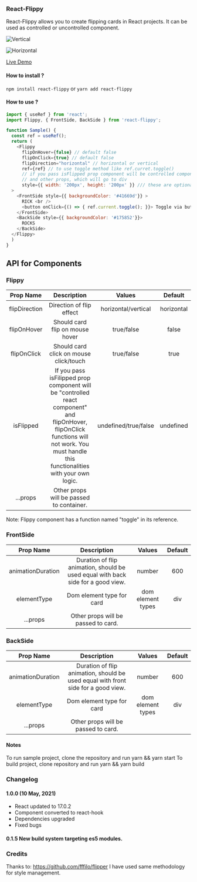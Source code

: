 ### React-Flippy


React-Flippy allows you to create flipping cards in React projects. 
It can be used as controlled or uncontrolled component.

![Vertical](hover_flippy.gif)

![Horizontal](toggle_flippy.gif)


[Live Demo](http://flippy.sbaydin.com "Live Demo")


#### How to install ?

`npm install react-flippy` or `yarn add react-flippy`

#### How to use ?

```javascript
import { useRef } from 'react';
import Flippy, { FrontSide, BackSide } from 'react-flippy';

function Sample() {
  const ref = useRef();
  return (
    <Flippy
      flipOnHover={false} // default false
      flipOnClick={true} // default false
      flipDirection="horizontal" // horizontal or vertical
      ref={ref} // to use toggle method like ref.curret.toggle()
      // if you pass isFlipped prop component will be controlled component.
      // and other props, which will go to div
      style={{ width: '200px', height: '200px' }} /// these are optional style, it is not necessary
  >
    <FrontSide style={{ backgroundColor: '#41669d'}} >
      RICK <br />
      <button onClick={() => { ref.current.toggle(); }}> Toggle via button</button>
    </FrontSide>
    <BackSide style={{ backgroundColor: '#175852'}}>
      ROCKS
    </BackSide>
  </Flippy>
  )
}

```

## API for Components

### Flippy
| Prop Name | Description   | Values  | Default   |
| :------------: | :------------: | :------------: | :------------: |
|  flipDirection | Direction of flip effect  |  horizontal/vertical | horizontal|
|  flipOnHover | Should card flip on mouse hover  |  true/false  |  false  |
|  flipOnClick   | Should card click on mouse click/touch  | true/false   | true  |
|  isFlipped   |  If you pass isFilipped prop component will be "controlled react component" and flipOnHover, flipOnClick functions will not work. You must handle this functionalities with your own logic.   | undefined/true/false   | undefined  |
| ...props   | Other props will be passed to container.  |   |   |

Note: Flippy component has a function named "toggle" in its reference.

### FrontSide

| Prop Name | Description   | Values  | Default   |
| :------------: | :------------: | :------------: | :------------: |
|  animationDuration | Duration of flip animation, should be used equal with back side for a good view.  |  number | 600 |
|  elementType | Dom element type for card  | dom element types  |  div  |
| ...props   | Other props will be passed to card.  |   |   |


### BackSide

| Prop Name | Description   | Values  | Default   |
| :------------: | :------------: | :------------: | :------------: |
|  animationDuration | Duration of flip animation, should be used equal with front side for a good view.  |  number | 600 |
|  elementType | Dom element type for card  | dom element types  |  div  |
| ...props   | Other props will be passed to card.  |   |   |


#### Notes

To run sample project, clone the repository and run yarn && yarn start
To build project, clone repository and run yarn && yarn build


### Changelog
#### 1.0.0 (10 May, 2021)
- React updated to 17.0.2
- Component converted to react-hook
- Dependencies upgraded
- Fixed bugs
#### 0.1.5 New build system targeting es5 modules. 

### Credits

Thanks to: https://github.com/fffilo/flipper I have used same methodology for style management. 
